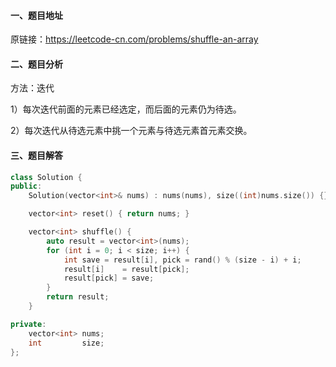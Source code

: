 #### 一、题目地址

原链接：https://leetcode-cn.com/problems/shuffle-an-array

#### 二、题目分析

方法：迭代

1）每次迭代前面的元素已经选定，而后面的元素仍为待选。

2）每次迭代从待选元素中挑一个元素与待选元素首元素交换。

#### 三、题目解答

```cpp
class Solution {
public:
    Solution(vector<int>& nums) : nums(nums), size((int)nums.size()) {}

    vector<int> reset() { return nums; }

    vector<int> shuffle() {
        auto result = vector<int>(nums);
        for (int i = 0; i < size; i++) {
            int save = result[i], pick = rand() % (size - i) + i;
            result[i]    = result[pick];
            result[pick] = save;
        }
        return result;
    }

private:
    vector<int> nums;
    int         size;
};
```

